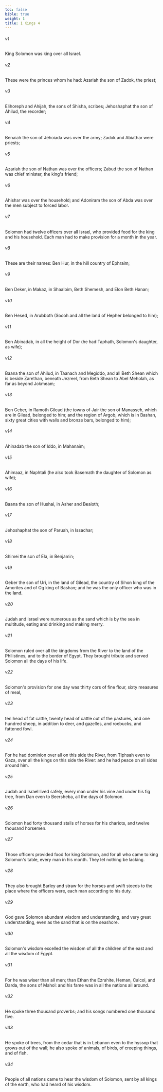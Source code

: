 ```yaml
---
toc: false
bible: true
weight: 1
title: 1 Kings 4
---
```




###### v1 
King Solomon was king over all Israel. 

###### v2 
These were the princes whom he had: Azariah the son of Zadok, the priest; 

###### v3 
Elihoreph and Ahijah, the sons of Shisha, scribes; Jehoshaphat the son of Ahilud, the recorder; 

###### v4 
Benaiah the son of Jehoiada was over the army; Zadok and Abiathar were priests; 

###### v5 
Azariah the son of Nathan was over the officers; Zabud the son of Nathan was chief minister, the king's friend; 

###### v6 
Ahishar was over the household; and Adoniram the son of Abda was over the men subject to forced labor. 

###### v7 
Solomon had twelve officers over all Israel, who provided food for the king and his household. Each man had to make provision for a month in the year. 

###### v8 
These are their names: Ben Hur, in the hill country of Ephraim; 

###### v9 
Ben Deker, in Makaz, in Shaalbim, Beth Shemesh, and Elon Beth Hanan; 

###### v10 
Ben Hesed, in Arubboth (Socoh and all the land of Hepher belonged to him); 

###### v11 
Ben Abinadab, in all the height of Dor (he had Taphath, Solomon's daughter, as wife); 

###### v12 
Baana the son of Ahilud, in Taanach and Megiddo, and all Beth Shean which is beside Zarethan, beneath Jezreel, from Beth Shean to Abel Meholah, as far as beyond Jokmeam; 

###### v13 
Ben Geber, in Ramoth Gilead (the towns of Jair the son of Manasseh, which are in Gilead, belonged to him; and the region of Argob, which is in Bashan, sixty great cities with walls and bronze bars, belonged to him); 

###### v14 
Ahinadab the son of Iddo, in Mahanaim; 

###### v15 
Ahimaaz, in Naphtali (he also took Basemath the daughter of Solomon as wife); 

###### v16 
Baana the son of Hushai, in Asher and Bealoth; 

###### v17 
Jehoshaphat the son of Paruah, in Issachar; 

###### v18 
Shimei the son of Ela, in Benjamin; 

###### v19 
Geber the son of Uri, in the land of Gilead, the country of Sihon king of the Amorites and of Og king of Bashan; and he was the only officer who was in the land. 

###### v20 
Judah and Israel were numerous as the sand which is by the sea in multitude, eating and drinking and making merry. 

###### v21 
Solomon ruled over all the kingdoms from the River to the land of the Philistines, and to the border of Egypt. They brought tribute and served Solomon all the days of his life. 

###### v22 
Solomon's provision for one day was thirty cors of fine flour, sixty measures of meal, 

###### v23 
ten head of fat cattle, twenty head of cattle out of the pastures, and one hundred sheep, in addition to deer, and gazelles, and roebucks, and fattened fowl. 

###### v24 
For he had dominion over all on this side the River, from Tiphsah even to Gaza, over all the kings on this side the River: and he had peace on all sides around him. 

###### v25 
Judah and Israel lived safely, every man under his vine and under his fig tree, from Dan even to Beersheba, all the days of Solomon. 

###### v26 
Solomon had forty thousand stalls of horses for his chariots, and twelve thousand horsemen. 

###### v27 
Those officers provided food for king Solomon, and for all who came to king Solomon's table, every man in his month. They let nothing be lacking. 

###### v28 
They also brought Barley and straw for the horses and swift steeds to the place where the officers were, each man according to his duty. 

###### v29 
God gave Solomon abundant wisdom and understanding, and very great understanding, even as the sand that is on the seashore. 

###### v30 
Solomon's wisdom excelled the wisdom of all the children of the east and all the wisdom of Egypt. 

###### v31 
For he was wiser than all men; than Ethan the Ezrahite, Heman, Calcol, and Darda, the sons of Mahol: and his fame was in all the nations all around. 

###### v32 
He spoke three thousand proverbs; and his songs numbered one thousand five. 

###### v33 
He spoke of trees, from the cedar that is in Lebanon even to the hyssop that grows out of the wall; he also spoke of animals, of birds, of creeping things, and of fish. 

###### v34 
People of all nations came to hear the wisdom of Solomon, sent by all kings of the earth, who had heard of his wisdom.
